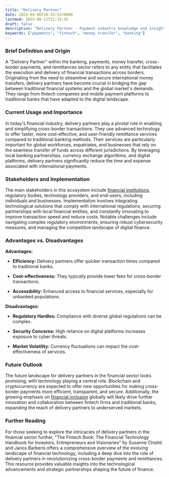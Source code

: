 ```yaml
---
title: "Delivery Partner"
date: 2024-04-06T10:33:53+0000
lastmod: 2025-08-11T12:15:45
draft: false
description: "Delivery Partner - Payment industry knowledge and insights"
keywords: ["payments", "fintech", "money transfer", "banking"]
---
```


### Brief Definition and Origin

A "Delivery Partner" within the banking, payments, money transfer, cross-border payments, and remittances sector refers to any entity that facilitates the execution and delivery of financial transactions across borders. Originating from the need to streamline and secure international money transfers, delivery partners have become crucial in bridging the gap between traditional financial systems and the global market's demands. They range from fintech companies and mobile payment platforms to traditional banks that have adapted to the digital landscape.

### Current Usage and Importance

In today's financial industry, delivery partners play a pivotal role in enabling and simplifying cross-border transactions. They use advanced technology to offer faster, more cost-effective, and user-friendly remittance services compared to traditional banking methods. Their services are particularly important for global workforces, expatriates, and businesses that rely on the seamless transfer of funds across different jurisdictions. By leveraging local banking partnerships, currency exchange algorithms, and digital platforms, delivery partners significantly reduce the time and expense associated with international payments.

### Stakeholders and Implementation

The main stakeholders in this ecosystem include [financial institutions](https://faisalkhanllc.xyz/resources/payments-wiki/f/financial-institution-fi/), regulatory bodies, technology providers, and end-users, including individuals and businesses. Implementation involves integrating technological solutions that comply with international regulations, securing partnerships with local financial entities, and constantly innovating to improve transaction speed and reduce costs. Notable challenges include navigating complex regulatory environments, ensuring robust cybersecurity measures, and managing the competitive landscape of digital finance.

### Advantages vs. Disadvantages

**Advantages:**

- **Efficiency:** Delivery partners offer quicker transaction times compared to traditional banks.

- **Cost-effectiveness:** They typically provide lower fees for cross-border transactions.

- **Accessibility:** Enhanced access to financial services, especially for unbanked populations.

**Disadvantages:**

- **Regulatory Hurdles:** Compliance with diverse global regulations can be complex.

- **Security Concerns:** High reliance on digital platforms increases exposure to cyber threats.

- **Market Volatility:** Currency fluctuations can impact the cost-effectiveness of services.

### Future Outlook

The future landscape for delivery partners in the financial sector looks promising, with technology playing a central role. Blockchain and cryptocurrency are expected to offer new opportunities for making cross-border payments more efficient, transparent, and secure. Additionally, the growing emphasis on [financial inclusion](https://faisalkhanllc.xyz/resources/payments-wiki/f/what-is-financial-inclusion/) globally will likely drive further innovation and collaboration between fintech firms and traditional banks, expanding the reach of delivery partners to underserved markets.

### Further Reading

For those seeking to explore the intricacies of delivery partners in the financial sector further, "The Fintech Book: The Financial Technology Handbook for Investors, Entrepreneurs and Visionaries" by Susanne Chishti and Janos Barberis offers a comprehensive overview of the evolving landscape of financial technology, including a deep dive into the role of delivery partners in revolutionizing cross-border payments and remittances. This resource provides valuable insights into the technological advancements and strategic partnerships shaping the future of finance.